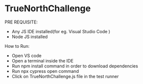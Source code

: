 # TrueNorthChallenge
PRE REQUISITE:
- Any JS IDE installed(for eg. Visual Studio Code )
- Node JS installed

How to Run:
- Open VS code
- Open a terminal inside the IDE
- Run npm install command in order to download dependencies
- Run npx cypress open command
- Click on TrueNorthChallenge.js file in the test runner
